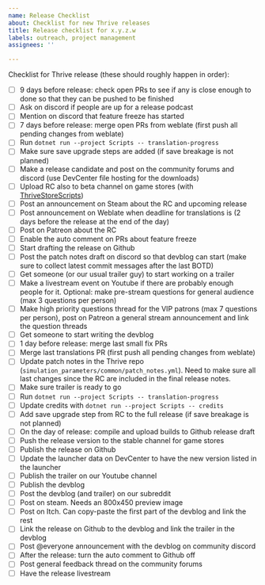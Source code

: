 ```yaml
---
name: Release Checklist
about: Checklist for new Thrive releases
title: Release checklist for x.y.z.w
labels: outreach, project management
assignees: ''

---
```


Checklist for Thrive release (these should roughly happen in order):

- [ ] 9 days before release: check open PRs to see if any is close enough to done so that they can be pushed to be finished
- [ ] Ask on discord if people are up for a release podcast
- [ ] Mention on discord that feature freeze has started
- [ ] 7 days before release: merge open PRs from weblate (first push all pending changes from weblate)
- [ ] Run `dotnet run --project Scripts -- translation-progress`
- [ ] Make sure save upgrade steps are added (if save breakage is not planned)
- [ ] Make a release candidate and post on the community forums and discord (use DevCenter file hosting for the downloads)
- [ ] Upload RC also to beta channel on game stores (with [ThriveStoreScripts](https://github.com/Revolutionary-Games/ThriveStoreScripts))
- [ ] Post an announcement on Steam about the RC and upcoming release
- [ ] Post announcement on Weblate when deadline for translations is (2 days before the release at the end of the day)
- [ ] Post on Patreon about the RC
- [ ] Enable the auto comment on PRs about feature freeze
- [ ] Start drafting the release on Github
- [ ] Post the patch notes draft on discord so that devblog can start (make sure to collect latest commit messages after the last BOTD)
- [ ] Get someone (or our usual trailer guy) to start working on a trailer
- [ ] Make a livestream event on Youtube if there are probably enough people for it. Optional: make pre-stream questions for general audience (max 3 questions per person)
- [ ] Make high priority questions thread for the VIP patrons (max 7 questions per person), post on Patreon a general stream announcement and link the question threads
- [ ] Get someone to start writing the devblog
- [ ] 1 day before release: merge last small fix PRs
- [ ] Merge last translations PR (first push all pending changes from weblate)
- [ ] Update patch notes in the Thrive repo (`simulation_parameters/common/patch_notes.yml`). Need to make sure all last changes since the RC are included in the final release notes.
- [ ] Make sure trailer is ready to go
- [ ] Run `dotnet run --project Scripts -- translation-progress`
- [ ] Update credits with `dotnet run --project Scripts -- credits`
- [ ] Add save upgrade step from RC to the full release (if save breakage is not planned)
- [ ] On the day of release: compile and upload builds to Github release draft
- [ ] Push the release version to the stable channel for game stores
- [ ] Publish the release on Github
- [ ] Update the launcher data on DevCenter to have the new version listed in the launcher
- [ ] Publish the trailer on our Youtube channel
- [ ] Publish the devblog
- [ ] Post the devblog (and trailer) on our subreddit
- [ ] Post on steam. Needs an 800x450 preview image
- [ ] Post on Itch. Can copy-paste the first part of the devblog and link the rest
- [ ] Link the release on Github to the devblog and link the trailer in the devblog
- [ ] Post @everyone announcement with the devblog on community discord
- [ ] After the release: turn the auto comment to Github off
- [ ] Post general feedback thread on the community forums
- [ ] Have the release livestream
